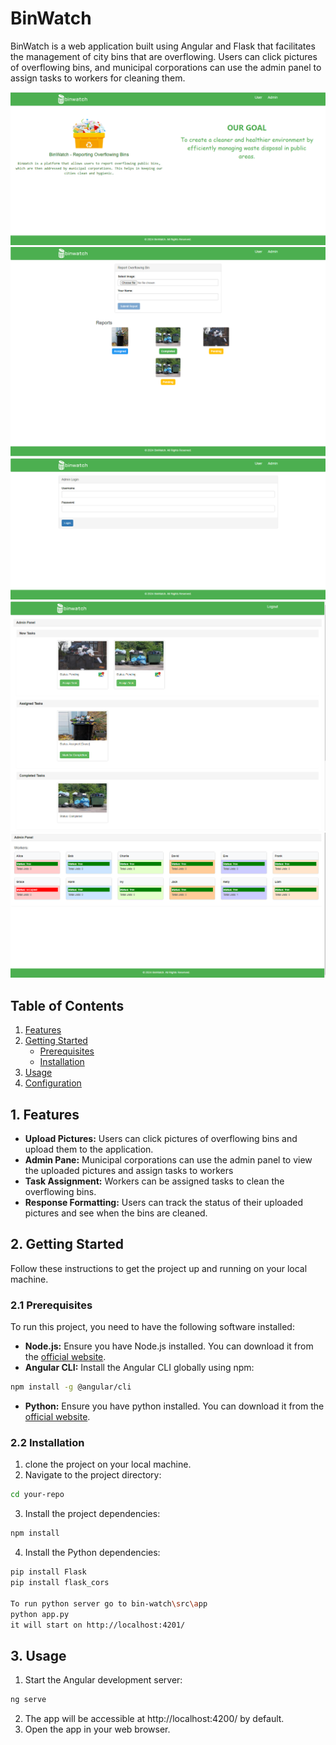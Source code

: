 
# BinWatch

BinWatch is a web application built using Angular and Flask that facilitates the management of city bins that are overflowing. Users can click pictures of overflowing bins, and municipal corporations can use the admin panel to assign tasks to workers for cleaning them.

![Application Screenshot](/images/index.PNG)
![Application Screenshot](/images/userView.PNG)
![Application Screenshot](/images/adminLogin.PNG)
![Application Screenshot](/images/adminView.PNG)
![Application Screenshot](/images/workerView.PNG)

## Table of Contents
1. [Features](#features)
2. [Getting Started](#getting-started)
    - [Prerequisites](#prerequisites)
    - [Installation](#installation)
3. [Usage](#usage)
4. [Configuration](#configuration)

## 1. Features

- **Upload Pictures:** Users can click pictures of overflowing bins and upload them to the application.
- **Admin Pane:** Municipal corporations can use the admin panel to view the uploaded pictures and assign tasks to workers
- **Task Assignment:** Workers can be assigned tasks to clean the overflowing bins.
- **Response Formatting:** Users can track the status of their uploaded pictures and see when the bins are cleaned.

## 2. Getting Started

Follow these instructions to get the project up and running on your local machine.

### 2.1 Prerequisites

To run this project, you need to have the following software installed:

- **Node.js:** Ensure you have Node.js installed. You can download it from the [official website](https://nodejs.org/).
- **Angular CLI:** Install the Angular CLI globally using npm:

```bash
npm install -g @angular/cli
```

- **Python:** Ensure you have python installed. You can download it from the [official website](https://www.python.org/ftp/python/3.12.1/python-3.12.1-amd64.exe).

### 2.2 Installation

1. clone the project on your local machine.
2. Navigate to the project directory:

```bash
cd your-repo
```

3. Install the project dependencies:

```bash
npm install
```

4. Install the Python dependencies:
```bash
pip install Flask
pip install flask_cors

To run python server go to bin-watch\src\app
python app.py
it will start on http://localhost:4201/
```

## 3. Usage

1. Start the Angular development server:

```bash
ng serve
```

2. The app will be accessible at http://localhost:4200/ by default.
3. Open the app in your web browser.
